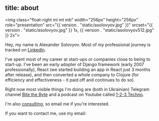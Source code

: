 title: about
----

<img class="float-right ml mt mb"
     width="256px" height="256px"
     role="presentation"
     src="{{ version . "static/asolovyov.jpg" }}"
     srcset="{{ version . "static/asolovyov.jpg" }} 1x, {{ version . "static/asolovyov512.jpg" }} 2x">
     
Hey, my name is Alexander Solovyov. Most of my professional journey is tracked
on [LinkedIn](https://www.linkedin.com/in/asolovyov/).

I've spent most of my career at start-ups or companies close to being to
start-up. I've been an early adopter of Django framework (early 2007
professionally), React (we started building an app in React just 3 months after
release), and then converted a whole company to Clojure (for efficiency and
effectiveness - it paid off and continues to do so).

Right now most visible things I'm doing are (both in Ukrainian) Telegram channel
[Bite the Byte](https://t.me/bitethebyte) and a podcast on Youtube called [1-2-3
Techno](https://www.youtube.com/playlist?list=PLwj_3ikgO3CLGGQ_xuXv8DG1upc_ih8SG).

I'm also [consulting](/consult/), so email me if you're interested.

<p>If you want to contact me, use my email: <script type="text/javascript">document.write("<n uers=\"znvygb:nyrknaqre\100fbybilbi\056arg\">nyrknaqre\100fbybilbi\056arg<\057n>".replace(/[a-zA-Z]/g,function(c){return String.fromCharCode((c<="Z"?90:122)>=(c=c.charCodeAt(0)+13)?c:c-26);}));</script></p>
